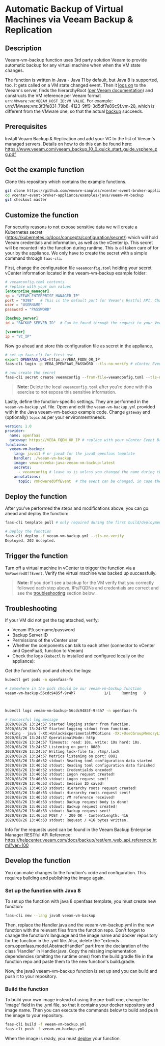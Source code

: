 # Automatic Backup of Virtual Machines via Veeam Backup & Replication

## Description

Veeam-vm-backup function uses 3rd party solution Veeam to provide automatic backup for any virtual machine when when the VM state changes. 

The function is written in Java - Java 11 by default, but Java 8 is supported, too. It gets called on a VM state changed event. Then it [logs on](https://helpcenter.veeam.com/docs/backup/rest/post_sessionmngr.html?ver=100) to the Veeam's server, finds the hierarchyRoot ([per Veeam documentation](https://helpcenter.veeam.com/docs/backup/rest/get_hierarchyroots.html?ver=100)) and constructs the VM reference per Veeam format `urn:VMware:vm:VEEAM_HOST_ID:VM_VALUE`. For example: urn:VMware:vm:3f3fe831-79b8-4123-9ff9-3d5df7e89c9f.vm-28, which is different from the VMware one, so that the actual [backup](https://helpcenter.veeam.com/docs/backup/rest/post_backupservers_id_quickbackup.html?ver=100) succeeds.

## Prerequisites

Install Veaam Backup & Replication and add your VC to the list of Veeam's managed servers.
Details on how to do this can be found here: https://www.veeam.com/veeam_backup_10_0_quick_start_guide_vsphere_pg.pdf

## Get the example function

Clone this repository which contains the example functions. 

```bash
git clone https://github.com/vmware-samples/vcenter-event-broker-appliance
cd vcenter-event-broker-appliance/examples/java/veeam-vm-backup
git checkout master
```

## Customize the function

For security reasons to not expose sensitive data we will create a Kubernetes secret (https://kubernetes.io/docs/concepts/configuration/secret/) which will hold Veeam credentials and information, as well as the vCenter ip. This secret will be mounted into the function during runtime. This is all taken care of for your by the appliance. We only have to create the secret with a simple command through `faas-cli`.

First, change the configuration file `veeamconfig.toml` holding your secret vCenter information located in the veeam-vm-backup example folder:

```toml
# veeamconfig.toml contents
# replace with your own values
[enterprise_manager]
ip = "VEEAM_ENTERPRISE_MANAGER_IP"
port = "9398"	# This is the default port for Veeam's Restful API. Change it, if you changed the port during Veeam configuration. 
user = "USERNAME"
password = "PASSWORD"

[backup_server]
id = "BACKUP_SERVER_ID"  # Can be found through the request to your Veeam server described here: https://helpcenter.veeam.com/docs/backup/rest/get_backupservers.html?ver=100

[vcenter]
ip = "VC_IP"
```

Now go ahead and store this configuration file as secret in the appliance.

```bash
# set up faas-cli for first use
export OPENFAAS_URL=https://VEBA_FQDN_OR_IP
faas-cli login -p VEBA_OPENFAAS_PASSWORD --tls-no-verify # vCenter Event Broker Appliance is configured with authentication, pass in the password used during the vCenter Event Broker Appliance deployment process

# now create the secret
faas-cli secret create veeamconfig --from-file=veeamconfig.toml --tls-no-verify
```

> **Note:**  Delete the local `veeamconfig.toml` after you're done with this exercise to not expose this sensitive information.

Lastly, define the function-specific settings. They are performed in the `veeam-vm-backup.yml` file. Open and edit the `veeam-vm-backup.yml` provided with in the Java veeam-vm-backup example code. Change `gateway` and (optionally) `topic` as per your environment/needs.

```yaml
version: 1.0
provider:
  name: openfaas
  gateway: https://VEBA_FQDN_OR_IP # replace with your vCenter Event Broker Appliance environment
functions:
  veeam-vm-backup:
    lang: java11 # or java8 for the java8 openfaas template
    handler: ./veeam-vm-backup
    image: vmware/veba-java-veeam-vm-backup:latest
    secrets:
      - veeamconfig # leave as is unless you changed the name during the creation of the secrets above
    annotations:
      topic: VmPoweredOffEvent  # the event can be changed, in case the aim is to back up a VM when another type of event occurs
```

## Deploy the function

After you've performed the steps and modifications above, you can go ahead and deploy the function:

```bash
faas-cli template pull # only required during the first build/deployment

# Deploy the function
faas-cli deploy -f veeam-vm-backup.yml --tls-no-verify
Deployed. 202 Accepted.
```

## Trigger the function

Turn off a virtual machine in vCenter to trigger the function via a `VmPoweredOffEvent`. Verify the virtual machine was backed up successfully.

> **Note:** If you don't see a backup for the VM verify that you correctly followed each step above, IPs/FQDNs and credentials are correct and see the [troubleshooting](#troubleshooting) section below.

## Troubleshooting

If your VM did not get the tag attached, verify:

- Veeam IP/username/password
- Backup Server ID
- Permissions of the vCenter user
- Whether the components can talk to each other (connector to vCenter and OpenFaaS, function to Veeam)
- Check the logs (`kubectl` is installed and configured locally on the appliance):

Get the function's pod and check the logs:
```bash
kubectl get pods -n openfaas-fn

# Somewhere in the pods should be our veeam-vm-backup function
veeam-vm-backup-56cdc9485f-9r4h7             1/1     Running   0          4d20h



kubectl logs veeam-vm-backup-56cdc9485f-9r4h7 -n openfaas-fn

# Successful log message
2020/08/26 13:24:57 Started logging stderr from function.
2020/08/26 13:24:57 Started logging stdout from function.
Forking - java [-XX:+UnlockExperimentalVMOptions -XX:+UseCGroupMemoryLimitForHeap com.openfaas.entrypoint.App]
2020/08/26 13:24:57 OperationalMode: http
2020/08/26 13:24:57 Timeouts: read: 10s, write: 10s hard: 10s.
2020/08/26 13:24:57 Listening on port: 8080
2020/08/26 13:24:57 Writing lock-file to: /tmp/.lock
2020/08/26 13:24:57 Metrics listening on port: 8081
2020/08/26 13:46:52 stdout: Reading toml configuration data started
2020/08/26 13:46:52 stdout: Reading toml configuration data finished
2020/08/26 13:46:52 stdout: Credentialds encoded!
2020/08/26 13:46:52 stdout: Logon request created!
2020/08/26 13:46:53 stdout: Logon request sent!
2020/08/26 13:46:53 stdout: Session ID saved!
2020/08/26 13:46:53 stdout: Hierarchy roots request created!
2020/08/26 13:46:53 stdout: Hierarchy roots request sent!
2020/08/26 13:46:53 stdout: VM reference received!
2020/08/26 13:46:53 stdout: Backup request body is done!
2020/08/26 13:46:53 stdout: Backup request created!
2020/08/26 13:46:53 stdout: Backup request sent!
2020/08/26 13:46:53 POST / - 200 OK - ContentLength: 416
2020/08/26 13:46:53 stdout: Request / 416 bytes written.
```

Info for the requests used can be found in the Veeam Backup Enterprise Manager RESTful API Reference: https://helpcenter.veeam.com/docs/backup/rest/em_web_api_reference.html?ver=100

## Develop the function

You can make changes to the function's code and configuration. This requires building and publishing the image again.

### Set up the function with Java 8

To set up the function with java 8 openfaas template, you must create new function:

```bash
faas-cli new --lang java8 veeam-vm-backup
```

Then, replace the Handler.java and the veeam-vm-backup.yml in the new function with the relevant files from the function repo. Don't forget to change the function's language and the imаge name and docker repository for the function in the .yml file. Also, delete the "extends com.openfaas.model.AbstractHandler" part from the declaration of the class 'Handler' in Handler.java.
Copy the missing implementation dependencies (omitting the runtime ones) from the build.gradle file in the function repo and paste them to the new function's build.gradle. 

Now, the java8 veeam-vm-backup function is set up and you can build and push it to your repository.

### Build the function

To build your own image instead of using the pre-built one, change the 'image' field in the .yml file, so that it contains your docker repository and image name. Then you can execute the commands below to build and push the image to your repository.
```bash
faas-cli build -f veeam-vm-backup.yml
faas-cli push -f veeam-vm-backup.yml
```

When the image is ready, you must [deploy](#deploy) your function.


